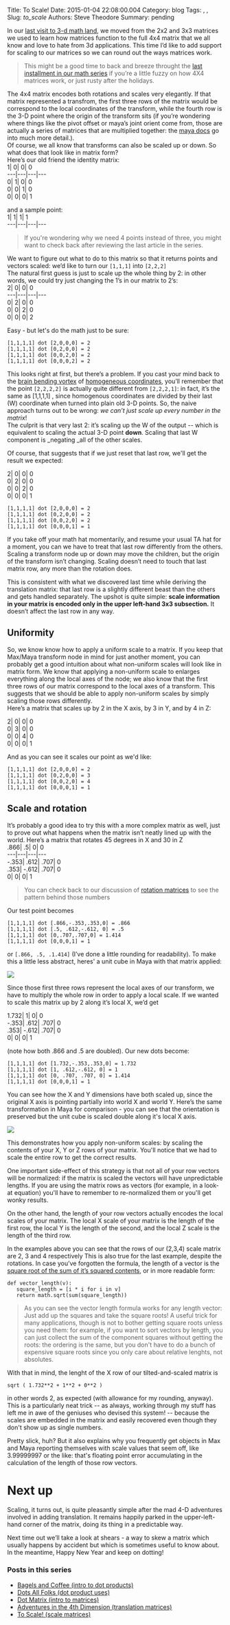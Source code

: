 Title: To Scale!
Date: 2015-01-04 22:08:00.004
Category: blog
Tags: , , 
Slug: _to_scale_
Authors: Steve Theodore
Summary: pending

In our [last visit to 3-d math land](http://techartsurvival.blogspot.com/2014/12/adventures-in-4th-dimension.html), we moved from the 2x2 and 3x3 matrices we used to learn how matrices function to the full 4x4 matrix that we all know and love to hate from 3d applications. This time I’d like to add support for scaling to our matrices so we can round out the ways matrices work.   
  
  


> This might be a good time to back and breeze throught the [last installment in our math series](http://techartsurvival.blogspot.com/2014/12/adventures-in-4th-dimension.html) if you’re a little fuzzy on how 4X4 matrices work, or just rusty after the holidays.

The 4x4 matrix encodes both rotations and scales very elegantly. If that matrix represented a transfrom, the first three rows of the matrix would be correspond to the local coordinates of the transform, while the fourth row is the 3-D point where the origin of the transform sits (if you’re wondering where things like the pivot offset or maya’s joint orient come from, those are actually a series of matrices that are multiplied together: the [maya docs](http://download.autodesk.com/us/maya/2009help/CommandsPython/xform.html) go into much more detail.).  
Of course, we all know that transforms can also be scaled up or down. So what does that look like in matrix form?  
Here’s our old friend the identity matrix:  
1| 0| 0| 0  
---|---|---|---  
0| 1| 0| 0  
0| 0| 1| 0  
0| 0| 0| 1  
  
and a sample point:  
1| 1| 1| 1  
---|---|---|---  
  
> If you're wondering why we need 4 points instead of three, you might want to check back after reviewing the last article in the series. 

We want to figure out what to do to this matrix so that it returns points and vectors scaled: we’d like to turn our `[1,1,1]` into `[2,2,2]`  
The natural first guess is just to scale up the whole thing by 2: in other words, we could try just changing the 1’s in our matrix to 2’s:  
2| 0| 0| 0  
---|---|---|---  
0| 2| 0| 0  
0| 0| 2| 0  
0| 0| 0| 2  
  
Easy - but let's do the math just to be sure:  
  

    
    
    [1,1,1,1] dot [2,0,0,0] = 2  
    [1,1,1,1] dot [0,2,0,0] = 2  
    [1,1,1,1] dot [0,0,2,0] = 2  
    [1,1,1,1] dot [0,0,0,2] = 2  
    

  
This looks right at first, but there’s a problem. If you cast your mind back to the [brain bending vortex](http://techartsurvival.blogspot.com/2014/12/adventures-in-4th-dimension.html) of [homogeneous coordinates](http://deltaorange.com/2012/03/08/the-truth-behind-homogenous-coordinates/), you’ll remember that the point `[2,2,2,2]` is actually quite different from `[2,2,2,1]`: in fact, it’s the same as [1,1,1,1] , since homogenous coordinates are divided by their last (W) coordinate when turned into plain old 3-D points. So, the naive approach turns out to be wrong: _we can’t just scale up every number in the matrix_!  
The culprit is that very last 2: it’s scaling up the W of the output -- which is equivalent to scaling the actual 3-D point **down**. Scaling that last W component is _negating _all of the other scales.  
  
Of course, that suggests that if we just reset that last row, we'll get the result we expected:  
  
2| 0| 0| 0  
0| 2| 0| 0  
0| 0| 2| 0  
0| 0| 0| 1  
  
  

    
    
    [1,1,1,1] dot [2,0,0,0] = 2  
    [1,1,1,1] dot [0,2,0,0] = 2  
    [1,1,1,1] dot [0,0,2,0] = 2  
    [1,1,1,1] dot [0,0,0,1] = 1  
    

  
If you take off your math hat momentarily, and resume your usual TA hat for a moment, you can we have to treat that last row differently from the others. Scaling a transform node up or down may move the children, but the origin of the transform isn’t changing. Scaling doesn’t need to touch that last matrix row, any more than the rotation does.  
  
 This is consistent with what we discovered last time while deriving the translation matrix: that last row is a slightly different beast than the others and gets handled separately. The upshot is quite simple: **scale information in your matrix is encoded only in the upper left-hand 3x3 subsection.** It doesn’t affect the last row in any way.  


## [](https://www.blogger.com/blogger.g?blogID=3596910715538761404#uniformity)Uniformity

So, we know know how to apply a uniform scale to a matrix. If you keep that Max/Maya transform node in mind for just another moment, you can probably get a good intuition about what non-uniform scales will look like in matrix form. We know that applying a non-uniform scale to enlarges everything along the local axes of the node; we also know that the first three rows of our matrix correspond to the local axes of a transform. This suggests that we should be able to apply non-uniform scales by simply scaling those rows differently.  
Here’s a matrix that scales up by 2 in the X axis, by 3 in Y, and by 4 in Z:  
  
2| 0| 0| 0  
0| 3| 0| 0  
0| 0| 4| 0  
0| 0| 0| 1  
  
And as you can see it scales our point as we'd like:   

    
    
    [1,1,1,1] dot [2,0,0,0] = 2  
    [1,1,1,1] dot [0,2,0,0] = 3  
    [1,1,1,1] dot [0,0,2,0] = 4  
    [1,1,1,1] dot [0,0,0,1] = 1  
    

  


## Scale and rotation 

It’s probably a good idea to try this with a more complex matrix as well, just to prove out what happens when the matrix isn’t neatly lined up with the world. Here’s a matrix that rotates 45 degrees in X and 30 in Z   
.866| .5| 0| 0  
---|---|---|---  
-.353| .612| .707| 0  
.353| -.612| .707| 0  
0| 0| 0| 1  
  


> You can check back to our discussion of [rotation matrices](http://techartsurvival.blogspot.com/2014/12/dot-matrix.html) to see the pattern behind those numbers

Our test point becomes   
  

    
    
    [1,1,1,1] dot [.866,-.353,.353,0] = .866  
    [1,1,1,1] dot [.5, .612,-.612, 0] = .5  
    [1,1,1,1] dot [0,.707,.707,0] = 1.414  
    [1,1,1,1] dot [0,0,0,1] = 1  
    

  
or `[.866, .5, .1.414]` (I’ve done a little rounding for readability).  To make this a little less abstract, heres' a unit cube in Maya with that matrix applied:  
  


[![](http://4.bp.blogspot.com/-3MHZFxXQeMY/VKohUK39ItI/AAAAAAABLgQ/VSQCT-mKkns/s1600/45_30.png)](http://4.bp.blogspot.com/-3MHZFxXQeMY/VKohUK39ItI/AAAAAAABLgQ/VSQCT-mKkns/s1600/45_30.png)

  
Since those first three rows represent the local axes of our transform, we have to multiply the whole row in order to apply a local scale. If we wanted to scale this matrix up by 2 along it’s local X, we’d get  
  
1.732| 1| 0| 0  
-.353| .612| .707| 0  
.353| -.612| .707| 0  
0| 0| 0| 1  
  
(note how both .866 and .5 are doubled). Our new dots become:  
  

    
    
    [1,1,1,1] dot [1.732,-.353,.353,0] = 1.732  
    [1,1,1,1] dot [1, .612,-.612, 0] = 1  
    [1,1,1,1] dot [0, .707, .707, 0] = 1.414  
    [1,1,1,1] dot [0,0,0,1] = 1  
    

  
You can see how the X and Y dimensions have both scaled up, since the original X axis is pointing partially into world X and world Y. Here’s the same transformation in Maya for comparison - you can see that the orientation is preserved but the unit cube is scaled double along it's local X axis.  
  


[![](http://1.bp.blogspot.com/-xQrr4BXBAI0/VKolH8cyJcI/AAAAAAABLgY/TDc1GUziqRo/s1600/scaled_and_rotated.png)](http://1.bp.blogspot.com/-xQrr4BXBAI0/VKolH8cyJcI/AAAAAAABLgY/TDc1GUziqRo/s1600/scaled_and_rotated.png)

  
  
This demonstrates how you apply non-uniform scales: by scaling the contents of your X, Y or Z rows of your matrix.  You'll notice that we had to scale the entire row to get the correct results.   
  
One important side-effect of this strategy is that not all of your row vectors will be normalized: if the matrix is scaled the vectors will have unpredictable lengths.  If you are using the matrix rows as vectors (for example, in a look-at equation) you'll have to remember to re-normalized them or you'll get wonky results.   
  
On the other hand, the length of your row vectors actually encodes the local scales of your matrix. The local X scale of your matrix is the length of the first row, the local Y is the length of the second, and the local Z scale is the length of the third row.  
  
In the examples above you can see that the rows of our (2,3,4) scale matrix are 2, 3 and 4 respectively  This is also true for the last example, despite the rotations. In case you’ve forgotten the formula, the length of a vector is the [square root of the sum of it’s squared contents](http://www.netcomuk.co.uk/~jenolive/vect5.html), or in more readable form:  
  

    
    
    def vector_length(v):  
       square_length = [i * i for i in v]  
       return math.sqrt(sum(square_length))  
    

> As you can see the vector length formula works for any length vector: Just add up the squares and take the square roots! A useful trick for many applications, though is not to bother getting square roots unless you need them: for example, if you want to sort vectors by length, you can just collect the sum of the component squares without getting the roots: the ordering is the same, but you don't have to do a bunch of expensive square roots since you only care about relative lenghts, not absolutes.

With that in mind, the lenght of the X row of our tilted-and-scaled matrix is   
  

    
    
    sqrt ( 1.732**2 + 1**2 + 0**2 )  
    

  
in other words 2, as expected (with allowance for my rounding, anyway).  This is a particularly neat trick -- as always, working through my stuff has left me in awe of the geniuses who devised this system! -- because the scales are embedded in the matrix and easily recovered even though they don't show up as single numbers.  
  
Pretty slick, huh?  But it also explains why you frequently get objects in Max and Maya reporting themselves with scale values that seem off, like 3.99999997 or the like:  that's floating point error accumulating in the calculation of the length of those row vectors.   


# Next up

Scaling, it turns out, is quite pleasantly simple after the mad 4-D adventures involved in adding translation. It remains happily parked in the upper-left-hand corner of the matrix, doing its thing in a predictable way.  
  
Next time out we’ll take a look at shears - a way to skew a matrix which usually happens by accident but which is sometimes useful to know about. In the meantime, Happy New Year and keep on dotting!  
  


###  Posts in this series

  * [Bagels and Coffee (intro to dot products)](http://techartsurvival.blogspot.com/2014/11/bagels-and-coffee-or-vector-dot-product.html)
  * [Dots All Folks (dot product uses)](http://techartsurvival.blogspot.com/2014/11/dots-all-folks.html)
  * [Dot Matrix (intro to matrices)](http://techartsurvival.blogspot.com/2014/12/dot-matrix.html)
  * [Adventures in the 4th Dimension (translation matrices)](http://techartsurvival.blogspot.com/2014/12/adventures-in-4th-dimension.html)
  * [To Scale! (scale matrices)](http://techartsurvival.blogspot.com/2015/01/to-scale.html)



